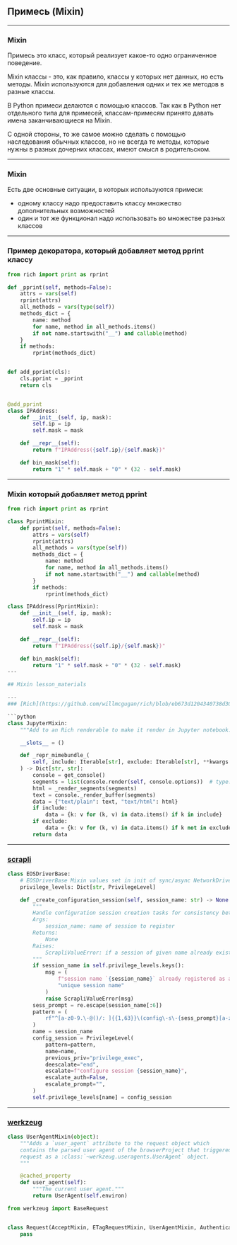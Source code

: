 ## Примесь (Mixin)

---
### Mixin

Примесь это класс, который реализует какое-то одно ограниченное поведение.

Mixin классы - это, как правило, классы у которых нет данных, но есть методы.
Mixin используются для добавления одних и тех же методов в разные классы.

В Python примеси делаются с помощью классов. Так как в Python нет отдельного
типа для примесей, классам-примесям принято давать имена заканчивающиеся на Mixin.

С одной стороны, то же самое можно сделать с помощью наследования обычных классов,
но не всегда те методы, которые нужны в разных дочерних классах, имеют смысл в родительском.

---
### Mixin

Есть две основные ситуации, в которых используются примеси:

* одному классу надо предоставить классу множество дополнительных возможностей
* один и тот же функционал надо использовать во множестве разных классов

---
### Пример декоратора, который добавляет метод pprint классу

```python
from rich import print as rprint

def _pprint(self, methods=False):
    attrs = vars(self)
    rprint(attrs)
    all_methods = vars(type(self))
    methods_dict = {
        name: method
        for name, method in all_methods.items()
        if not name.startswith("__") and callable(method)
    }
    if methods:
        rprint(methods_dict)


def add_pprint(cls):
    cls.pprint = _pprint
    return cls


@add_pprint
class IPAddress:
    def __init__(self, ip, mask):
        self.ip = ip
        self.mask = mask

    def __repr__(self):
        return f"IPAddress({self.ip}/{self.mask})"

    def bin_mask(self):
        return "1" * self.mask + "0" * (32 - self.mask)
```

---
### Mixin который добавляет метод pprint


```python
from rich import print as rprint

class PprintMixin:
    def pprint(self, methods=False):
        attrs = vars(self)
        rprint(attrs)
        all_methods = vars(type(self))
        methods_dict = {
            name: method
            for name, method in all_methods.items()
            if not name.startswith("__") and callable(method)
        }
        if methods:
            rprint(methods_dict)

class IPAddress(PprintMixin):
    def __init__(self, ip, mask):
        self.ip = ip
        self.mask = mask

    def __repr__(self):
        return f"IPAddress({self.ip}/{self.mask})"

    def bin_mask(self):
        return "1" * self.mask + "0" * (32 - self.mask)
---

## Mixin lesson_materials

---
### [Rich](https://github.com/willmcgugan/rich/blob/eb673d1204340738d3084ebc2e4c789a35a4e49b/rich/jupyter.py#L31)

```python
class JupyterMixin:
    """Add to an Rich renderable to make it render in Jupyter notebook."""

    __slots__ = ()

    def _repr_mimebundle_(
        self, include: Iterable[str], exclude: Iterable[str], **kwargs: Any
    ) -> Dict[str, str]:
        console = get_console()
        segments = list(console.render(self, console.options))  # type: ignore
        html = _render_segments(segments)
        text = console._render_buffer(segments)
        data = {"text/plain": text, "text/html": html}
        if include:
            data = {k: v for (k, v) in data.items() if k in include}
        if exclude:
            data = {k: v for (k, v) in data.items() if k not in exclude}
        return data
```


---
### [scrapli](https://github.com/carlmontanari/scrapli/blob/master/scrapli/driver/core/arista_eos/base_driver.py#L56)

```python
class EOSDriverBase:
    # EOSDriverBase Mixin values set in init of sync/async NetworkDriver classes
    privilege_levels: Dict[str, PrivilegeLevel]

    def _create_configuration_session(self, session_name: str) -> None:
        """
        Handle configuration session creation tasks for consistency between sync/async versions
        Args:
            session_name: name of session to register
        Returns:
            None
        Raises:
            ScrapliValueError: if a session of given name already exists
        """
        if session_name in self.privilege_levels.keys():
            msg = (
                f"session name `{session_name}` already registered as a privilege level, chose a "
                "unique session name"
            )
            raise ScrapliValueError(msg)
        sess_prompt = re.escape(session_name[:6])
        pattern = (
            rf"^[a-z0-9.\-@()/: ]{{1,63}}\(config\-s\-{sess_prompt}[a-z0-9_.\-@/:]{{0,32}}\)#\s?$"
        )
        name = session_name
        config_session = PrivilegeLevel(
            pattern=pattern,
            name=name,
            previous_priv="privilege_exec",
            deescalate="end",
            escalate=f"configure session {session_name}",
            escalate_auth=False,
            escalate_prompt="",
        )
        self.privilege_levels[name] = config_session
```

---
### [werkzeug](https://github.com/pallets/werkzeug/blob/1.0.x/src/werkzeug/wrappers/user_agent.py)

```python
class UserAgentMixin(object):
    """Adds a `user_agent` attribute to the request object which
    contains the parsed user agent of the browserProject that triggered the
    request as a :class:`~werkzeug.useragents.UserAgent` object.
    """

    @cached_property
    def user_agent(self):
        """The current user agent."""
        return UserAgent(self.environ)
```

```python
from werkzeug import BaseRequest


class Request(AcceptMixin, ETagRequestMixin, UserAgentMixin, AuthenticationMixin, BaseRequest):
    pass
```
